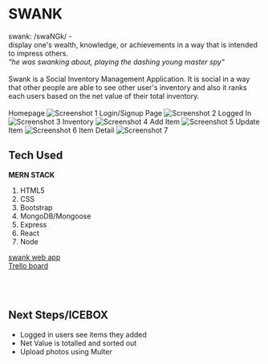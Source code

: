 # SWANK

swank:
/swaNGk/ -<br/>
display one's wealth, knowledge, or achievements in a way that is intended to impress others. <br/>
_"he was swanking about, playing the dashing young master spy"_
<br/>
<br/>
Swank is a Social Inventory Management Application. It is social in a way that other people are able to see other user's inventory and also it ranks each users based on the net value of their total inventory. <br/>
<br/>
Homepage
![Screenshot 1](https://i.imgur.com/j36oHp8.png)
Login/Signup Page
![Screenshot 2](https://i.imgur.com/aGfaiBb.png)
Logged In
![Screenshot 3](https://i.imgur.com/bij6I8U.png)
Inventory
![Screenshot 4](https://i.imgur.com/JEllRii.jpg)
Add Item
![Screenshot 5](https://i.imgur.com/WfHhDpR.png)
Update Item
![Screenshot 6](https://i.imgur.com/W3UZ7HE.png)
Item Detail
![Screenshot 7](https://i.imgur.com/6oYj4Jh.png)

## Tech Used

**MERN STACK**

1. HTML5
1. CSS
1. Bootstrap
1. MongoDB/Mongoose
1. Express
1. React
1. Node

[swank web app](https://swank.herokuapp.com) <br/>
[Trello board](https://trello.com/h4vipuzi/swank)

<br/>
<br/>

## Next Steps/ICEBOX

- Logged in users see items they added
- Net Value is totalled and sorted out
- Upload photos using Multer
